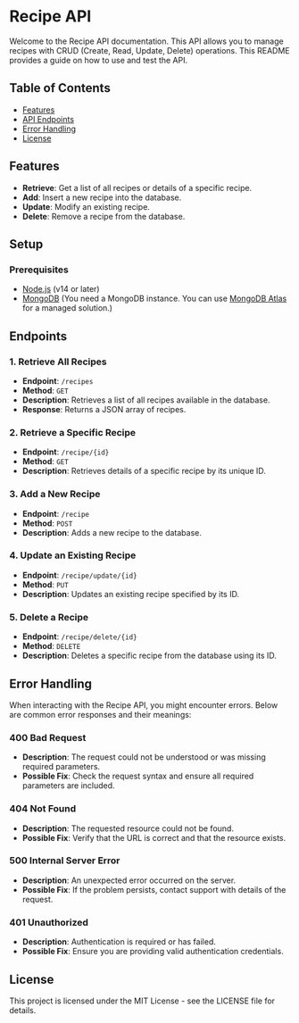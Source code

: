 # Recipe API

Welcome to the Recipe API documentation. This API allows you to manage recipes with CRUD (Create, Read, Update, Delete) operations. This README provides a guide on how to use and test the API.

## Table of Contents

- [Features](#features)
- [API Endpoints](#api-endpoints)
- [Error Handling](#error-handling)
- [License](#license)

## Features

- **Retrieve**: Get a list of all recipes or details of a specific recipe.
- **Add**: Insert a new recipe into the database.
- **Update**: Modify an existing recipe.
- **Delete**: Remove a recipe from the database.

## Setup

### Prerequisites

- [Node.js](https://nodejs.org/) (v14 or later)
- [MongoDB](https://www.mongodb.com/) (You need a MongoDB instance. You can use [MongoDB Atlas](https://www.mongodb.com/cloud/atlas) for a managed solution.)

## Endpoints

### 1. Retrieve All Recipes

- **Endpoint**: `/recipes`
- **Method**: `GET`
- **Description**: Retrieves a list of all recipes available in the database.
- **Response**: Returns a JSON array of recipes.

### 2. Retrieve a Specific Recipe

- **Endpoint**: `/recipe/{id}`
- **Method**: `GET`
- **Description**: Retrieves details of a specific recipe by its unique ID.

### 3. Add a New Recipe

- **Endpoint**: `/recipe`
- **Method**: `POST`
- **Description**: Adds a new recipe to the database.

### 4. Update an Existing Recipe

- **Endpoint**: `/recipe/update/{id}`
- **Method**: `PUT`
- **Description**: Updates an existing recipe specified by its ID.

### 5. Delete a Recipe

- **Endpoint**: `/recipe/delete/{id}`
- **Method**: `DELETE`
- **Description**: Deletes a specific recipe from the database using its ID.

## Error Handling

When interacting with the Recipe API, you might encounter errors. Below are common error responses and their meanings:

### 400 Bad Request

- **Description**: The request could not be understood or was missing required parameters.
- **Possible Fix**: Check the request syntax and ensure all required parameters are included.

### 404 Not Found

- **Description**: The requested resource could not be found.
- **Possible Fix**: Verify that the URL is correct and that the resource exists.

### 500 Internal Server Error

- **Description**: An unexpected error occurred on the server.
- **Possible Fix**: If the problem persists, contact support with details of the request.

### 401 Unauthorized

- **Description**: Authentication is required or has failed.
- **Possible Fix**: Ensure you are providing valid authentication credentials.

## License

This project is licensed under the MIT License - see the LICENSE file for details.
